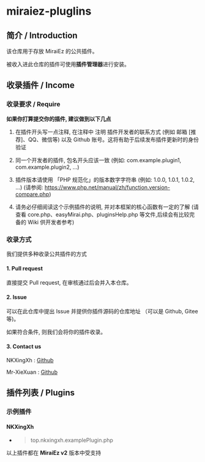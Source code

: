 # miraiez-pluglins

## 简介 / Introduction 

该仓库用于存放 MiraiEz 的公共插件。

被收入进此仓库的插件可使用**插件管理器**进行安装。

## 收录插件 / Income

### 收录要求 / Require

**如果你打算提交你的插件, 建议做到以下几点**

1. 在插件开头写一点注释, 在注释中 注明 插件开发者的联系方式 (例如 邮箱 [推荐]、QQ、微信等) 以及 Github 账号。这将有助于后续发布插件更新时的身份验证

1. 同一个开发者的插件, 包名开头应该一致 (例如: com.example.plugin1, com.example.plugin2, ...)

1. 插件版本请使用 「PHP 规范化」的版本数字字符串 (例如: 1.0.0, 1.0.1, 1.0.2, ...) (请参阅: https://www.php.net/manual/zh/function.version-compare.php)

1. 请务必仔细阅读这个示例插件的说明, 并对本框架的核心函数有一定的了解 (请查看 core.php、easyMirai.php、pluginsHelp.php 等文件,后续会有比较完备的 Wiki 供开发者参考)

### 收录方式

我们提供多种收录公共插件的方式

#### 1. Pull request

直接提交 Pull request, 在审核通过后会并入本仓库。

#### 2. Issue
可以在此仓库中提出 Issue 并提供你插件源码的仓库地址 （可以是 Github, Gitee 等)。

如果符合条件, 则我们会将你的插件收录。

#### 3. Contact us
 
NKXingXh : [Github](https://github.com/nkxingxh) </br>

Mr-XieXuan : [Github](https://github.com/MR-XieXuan) </br>

## 插件列表 / Plugins

### 示例插件

#### NKXingXh

* > top.nkxingxh.examplePlugin.php

以上插件都在 **MiraiEz v2** 版本中受支持

